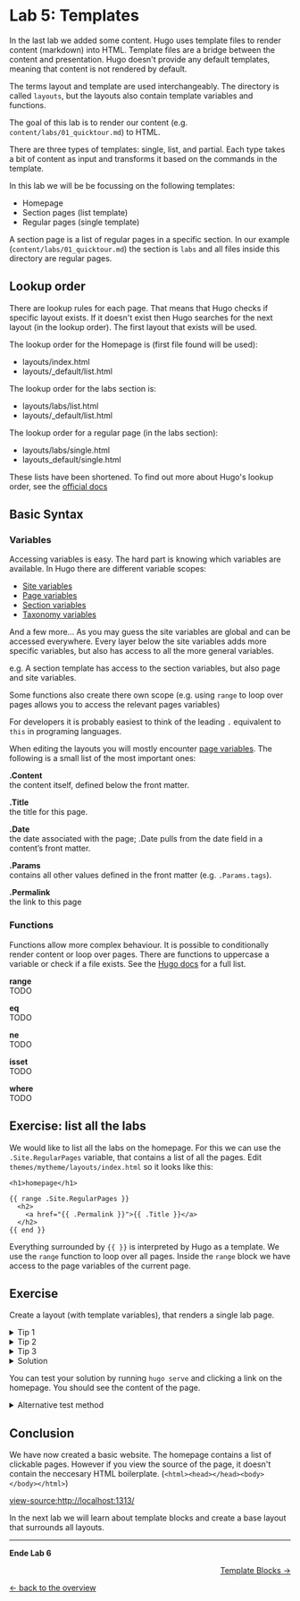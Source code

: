 # Lab 5: Templates

In the last lab we added some content. Hugo uses template files to render content (markdown) into HTML. Template files are a bridge between the content and presentation. Hugo doesn't provide any default templates, meaning that content is not rendered by default.

The terms layout and template are used interchangeably. The directory is called `layouts`, but the layouts also contain template variables and functions.

The goal of this lab is to render our content (e.g. `content/labs/01_quicktour.md`) to HTML.

There are three types of templates: single, list, and partial. Each type takes a bit of content as input and transforms it based on the commands in the template.

In this lab we will be be focussing on the following templates:
- Homepage
- Section pages (list template)
- Regular pages (single template)

A section page is a list of regular pages in a specific section. In our example (`content/labs/01_quicktour.md`) the section is `labs` and all files inside this directory are regular pages.

## Lookup order
There are lookup rules for each page. That means that Hugo checks if specific layout exists. If it doesn't exist then Hugo searches for the next layout (in the lookup order). The first layout that exists will be used.

The lookup order for the Homepage is (first file found will be used):

- layouts/index.html
- layouts/_default/list.html

The lookup order for the labs section is:

- layouts/labs/list.html
- layouts/_default/list.html

The lookup order for a regular page (in the labs section):

- layouts/labs/single.html
- layouts_default/single.html

These lists have been shortened. To find out more about Hugo's lookup order, see the [official docs](https://gohugo.io/templates/lookup-order/)

## Basic Syntax

### Variables
Accessing variables is easy. The hard part is knowing which variables are available. In Hugo there are different variable scopes:
 - [Site variables](https://gohugo.io/variables/site/)
 - [Page variables](https://gohugo.io/variables/page/)
 - [Section variables](https://gohugo.io/variables/page/#section-variables-and-methods)
 - [Taxonomy variables](https://gohugo.io/variables/taxonomy/)

And a few more... As you may guess the site variables are global and can be accessed everywhere. Every layer below the site variables adds more specific variables, but also has access to all the more general variables.

e.g. A section template has access to the section variables, but also page and site variables.

Some functions also create there own scope (e.g. using `range` to loop over pages allows you to access the relevant pages variables)

For developers it is probably easiest to think of the leading `.` equivalent to `this` in programing languages.

When editing the layouts you will mostly encounter [page variables](https://gohugo.io/variables/page/). The following is a small list of the most important ones:

**.Content**<br>
the content itself, defined below the front matter.

**.Title**<br>
the title for this page.

**.Date**<br>
the date associated with the page; .Date pulls from the date field in a content’s front matter.

**.Params**<br>
contains all other values defined in the front matter (e.g. `.Params.tags`).

**.Permalink**<br>
the link to this page

### Functions

Functions allow more complex behaviour. It is possible to conditionally render content or loop over pages. There are functions to uppercase a variable or check if a file exists. See the [Hugo docs](https://gohugo.io/functions) for a full list.

**range**<br>
TODO

**eq**<br>
TODO

**ne**<br>
TODO

**isset**<br>
TODO

**where**<br>
TODO

## Exercise: list all the labs
We would like to list all the labs on the homepage. For this we can use the `.Site.RegularPages` variable, that contains a list of all the pages. Edit `themes/mytheme/layouts/index.html` so it looks like this:
```
<h1>homepage</h1>

{{ range .Site.RegularPages }}
  <h2>
    <a href="{{ .Permalink }}">{{ .Title }}</a>
  </h2>
{{ end }}
```
Everything surrounded by `{{ }}` is interpreted by Hugo as a template. We use the `range` function to loop over all pages. Inside the `range` block we have access to the page variables of the current page.

## Exercise

Create a layout (with template variables), that renders a single lab page.

<details>
  <summary>Tip 1</summary>

  Since the page is in `./content/labs` it belongs to the `labs` section.
</details>

<details>
  <summary>Tip 2</summary>

  Layouts in `./themes/mytheme/layouts/labs/` apply to the `labs` section. You can also use `./themes/mytheme/layouts/_default/`, because it is used as a default for all sections.
</details>

<details>
  <summary>Tip 3</summary>

  Since we want to render a single page, we can use `single.html`.
</details>


<details>
  <summary>Solution</summary>

  Add the following content in `./themes/mytheme/layouts/_default/single.html`:
  ```
  <h1>{{ .Title }}</h1>
  {{ .Content }}
  ```
</details>

You can test your solution by running `hugo serve` and clicking a link on the homepage. You should see the content of the page.

<details>
  <summary>Alternative test method</summary>

  ```
  $ rm -rf public

  $ hugo

  $ ls -l public/labs
  total 12
  drwxr-xr-x 2 lbischof lbischof 4096 Aug  4 12:52 01_quicktour
  -rw-r--r-- 1 lbischof lbischof    5 Aug  4 12:52 index.html
  -rw-r--r-- 1 lbischof lbischof 1104 Aug  4 12:52 index.xml
  ```
  We see that a new directory was created (`01_quicktour`). This directory contains a `index.html` file. This is done so that URLs are pretty (without `.html` suffix).
</details>

## Conclusion

We have now created a basic website. The homepage contains a list of clickable pages. However if you view the source of the page, it doesn't contain the neccesary HTML boilerplate. (`<html><head></head><body></body></html>`)

[view-source:http://localhost:1313/](view-source:http://localhost:1313/)

In the next lab we will learn about template blocks and create a base layout that surrounds all layouts.

---

**Ende Lab 6**

<p width="100px" align="right"><a href="06_template_blocks.md">Template Blocks →</a></p>

[← back to the overview](../README.md)
